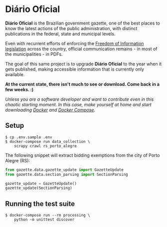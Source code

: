 # Diário Oficial

**Diário Oficial** is the Brazilian government gazette, one of the best places to know the latest actions of the public administration, with distinct publications in the federal, state and municipal levels.

Even with recurrent efforts of enforcing the [Freedom of Information legislation](http://www.acessoainformacao.gov.br/assuntos/conheca-seu-direito/principais-aspectos/principais-aspectos) across the country, official communication remains - in most of the municipalities - in PDFs.

The goal of this same project is to upgrade **Diário Oficial** to the year when it gets published, making accessible information that is currently only available.

**At the current state, there isn't much to see or download. Come back in a few weeks. :)**

*Unless you are a software developer and want to contribute even in this chaotic starting moment. In this case, make yourself at home and start downloading [Docker](https://www.docker.com) and [Docker Compose](https://docs.docker.com/compose/overview/).*

## Setup

```
$ cp .env.sample .env
$ docker-compose run data_collection \
    scrapy crawl rs_porto_alegre
```

The following snippet will extract bidding exemptions from the city of Porto Alegre (RS):

```python
from gazette.data.gazette_update import GazetteUpdate
from gazette.data.section_parsing import SectionParsing

gazette_update = GazetteUpdate()
gazette_update(SectionParsing)
```

## Running the test suite

```
$ docker-compose run --rm processing \
    python -m unittest discover
```
